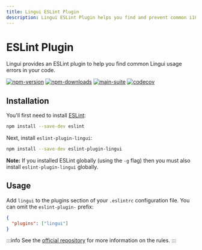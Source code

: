 ```yaml
---
title: Lingui ESLint Plugin
description: Lingui ESLint Plugin helps you find and prevent common i18n mistakes in your code
---
```


# ESLint Plugin

Lingui provides an ESLint plugin to help you find common Lingui usage errors in your code.

[![npm-version](https://img.shields.io/npm/v/eslint-plugin-lingui?logo=npm&cacheSeconds=1800)](https://www.npmjs.com/package/eslint-plugin-lingui)
[![npm-downloads](https://img.shields.io/npm/dt/eslint-plugin-lingui?cacheSeconds=500)](https://www.npmjs.com/package/eslint-plugin-lingui)
[![main-suite](https://github.com/lingui/eslint-plugin/actions/workflows/ci.yml/badge.svg)](https://github.com/lingui/eslint-plugin/actions/workflows/ci.yml)
[![codecov](https://codecov.io/gh/lingui/eslint-plugin/graph/badge.svg?token=ULkNOaWVaw)](https://codecov.io/gh/lingui/eslint-plugin)

## Installation

You'll first need to install [ESLint](http://eslint.org):

```bash npm2yarn
npm install --save-dev eslint
```

Next, install `eslint-plugin-lingui`:

```bash npm2yarn
npm install --save-dev eslint-plugin-lingui
```

**Note:** If you installed ESLint globally (using the `-g` flag) then you must also install `eslint-plugin-lingui` globally.

## Usage

Add `lingui` to the plugins section of your `.eslintrc` configuration file. You can omit the `eslint-plugin-` prefix:

```json
{
  "plugins": ["lingui"]
}
```

:::info
See the [official repository](https://github.com/lingui/eslint-plugin) for more information on the rules.
:::
